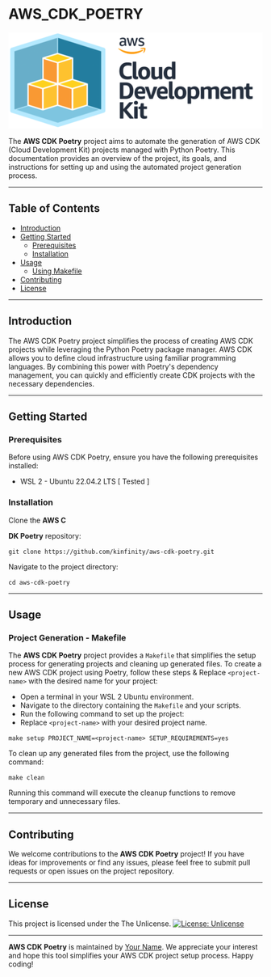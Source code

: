 # AWS_CDK_POETRY

![cdk logo](../assets/images/cdk-logo.png)

The **AWS CDK Poetry** project aims to automate the generation of AWS CDK (Cloud Development Kit) projects managed with Python Poetry. This documentation provides an overview of the project, its goals, and instructions for setting up and using the automated project generation process.

---

## Table of Contents

- [Introduction](##introduction)
- [Getting Started](##Getting-started)
  - [Prerequisites](###Prerequisites)
  - [Installation](###Installation)
- [Usage](##usage)
  - [Using Makefile](##using-makefile)
- [Contributing](###contributing)
- [License](##license)

---

## Introduction

The AWS CDK Poetry project simplifies the process of creating AWS CDK projects while leveraging the Python Poetry package manager. AWS CDK allows you to define cloud infrastructure using familiar programming languages. By combining this power with Poetry's dependency management, you can quickly and efficiently create CDK projects with the necessary dependencies.

---

## Getting Started

### Prerequisites

Before using AWS CDK Poetry, ensure you have the following prerequisites installed:

- WSL 2 - Ubuntu 22.04.2 LTS \[ Tested \]

### Installation

Clone the **AWS C**

**DK Poetry** repository:

```
git clone https://github.com/kinfinity/aws-cdk-poetry.git
```

Navigate to the project directory:

```
cd aws-cdk-poetry
```

---

## Usage

### Project Generation - Makefile

The **AWS CDK Poetry** project provides a `Makefile` that simplifies the setup process for generating projects and cleaning up generated files. To create a new AWS CDK project using Poetry, follow these steps & Replace `<project-name>` with the desired name for your project:

- Open a terminal in your WSL 2 Ubuntu environment.
- Navigate to the directory containing the `Makefile` and your scripts.
- Run the following command to set up the project:
- Replace `<project-name>` with your desired project name.

```
make setup PROJECT_NAME=<project-name> SETUP_REQUIREMENTS=yes
```

To clean up any generated files from the project, use the following command:

```
make clean
```

Running this command will execute the cleanup functions to remove temporary and unnecessary files.

---

## Contributing

We welcome contributions to the **AWS CDK Poetry** project! If you have ideas for improvements or find any issues, please feel free to submit pull requests or open issues on the project repository.

---

## License

This project is licensed under the The Unlicense. [![License: Unlicense](https://img.shields.io/badge/license-Unlicense-blue.svg)](http://unlicense.org/)

---

**AWS CDK Poetry** is maintained by [Your Name](https://github.com/your-username). We appreciate your interest and hope this tool simplifies your AWS CDK project setup process. Happy coding!
